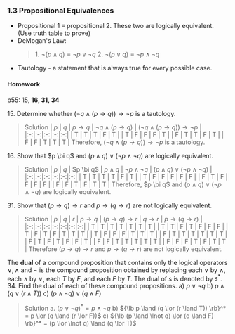 ### 1.3 Propositional Equivalences

* Propositional 1 $\equiv$ propositional 2. These two are logically equivalent. (Use truth table to prove)
* DeMogan's Law:
  >1\. $\neg (p\land q) \equiv \neg p \lor \neg  q$
  2\. $\neg (p\lor q) \equiv \neg p \land \neg  q$
* Tautology - a statement that is always true for every possible case.

#### Homework
p55: 15, **16, 31, 34**

15\. Determine whether $(\neg q \land (p \to  q)) \to \neg p$ is a tautology.
>Solution
| $p$ | $q$ | $p \to q$ | $\neg q \land (p \to  q)$ | $(\neg q \land (p \to  q)) \to \neg p$ |
|:-:|:-:|:-:|:-:|:-:|
| T | T | T | F | T |
| T | F | F | F | T |
| F | T | T | F | T |
| F | F | T | T | T |
Therefore, $(\neg q \land (p \to  q)) \to \neg p$ is a tautology.

16\. Show that $p \bi q$ and $(p \land q) \lor (\neg p \land \neg q)$ are logically equivalent.
>Solution
| $p$ | $q$ | $p \bi q$ | $p \land q$ | $\neg p \land \neg q$ | $(p \land q) \lor (\neg p \land \neg q)$ |
|:-:|:-:|:-:|:-:|:-:|:-:|
| T | T | T | T | F | T |
| T | F | F | F | F | F |
| F | T | F | F | F | F |
| F | F | T | F | T | T |
Therefore, $p \bi q$ and $(p \land q) \lor (\neg p \land \neg q)$ are logically equivalent.

31\. Show that $(p \to q) \to r$ and $p \to (q \to r)$ are not logically equivalent.
>Solution
| $p$ | $q$ | $r$ | $p \to q$ | $(p \to q) \to r$ | $q \to r$ | $p \to (q \to r)$ |
|:-:|:-:|:-:|:-:|:-:|:-:|:-:|
| T | T | T | T | T | T | T |
| T | T | F | T | F | F | F |
| T | F | T | F | T | T | T |
| T | F | F | F | T | T | T |
| F | T | T | T | T | T | T |
| F | T | F | T | F | F | T |
| F | F | T | T | T | T | T |
| F | F | F | T | F | T | T |
Therefore $(p \to q) \to r$ and $p \to (q \to r)$ are not logically equivalent.

The **dual** of a compound proposition that contains only the logical operators $\lor, \land$ and $\lnot$ is the compound proposition obtained by replacing each $\lor$ by $\land$, each $\land$ by $\lor$, each $T$ by $F$, and each $F$ by $T$. The dual of $s$ is denoted by $s^{*}$.
34\. Find the dual of each of these compound propositions.
a) $p \lor \lnot q$
b) $p \land (q \lor (r \land T))$
c) $(p \land \lnot q) \lor (q \land F)$
>Solution
a. $(p \lor \lnot q)^* = p \land \lnot q$
b) ${\lb p \land (q \lor (r \land T)) \rb}^* = p \lor (q \land (r \lor F))$
c) ${\lb (p \land \lnot q) \lor (q \land F) \rb}^* = (p \lor \lnot q) \land (q \lor T)$
